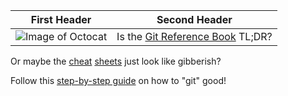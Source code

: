 First Header | Second Header
------------- | --------------
![Image of Octocat](https://encrypted-tbn0.gstatic.com/images?q=tbn:ANd9GcTOIfyMXHRLV1rhBIm1POTsvZnodWrMLzctmo-wNzspBCdZJLE3) | Is the [Git Reference Book](https://git-scm.com/book/en/v2) TL;DR? 

Or maybe the [cheat](https://services.github.com/on-demand/downloads/github-git-cheat-sheet.pdf) [sheets](https://education.github.com/git-cheat-sheet-education.pdf) just look like gibberish?

Follow this [step-by-step guide](http://rogerdudler.github.io/git-guide/) on how to "git" good!
